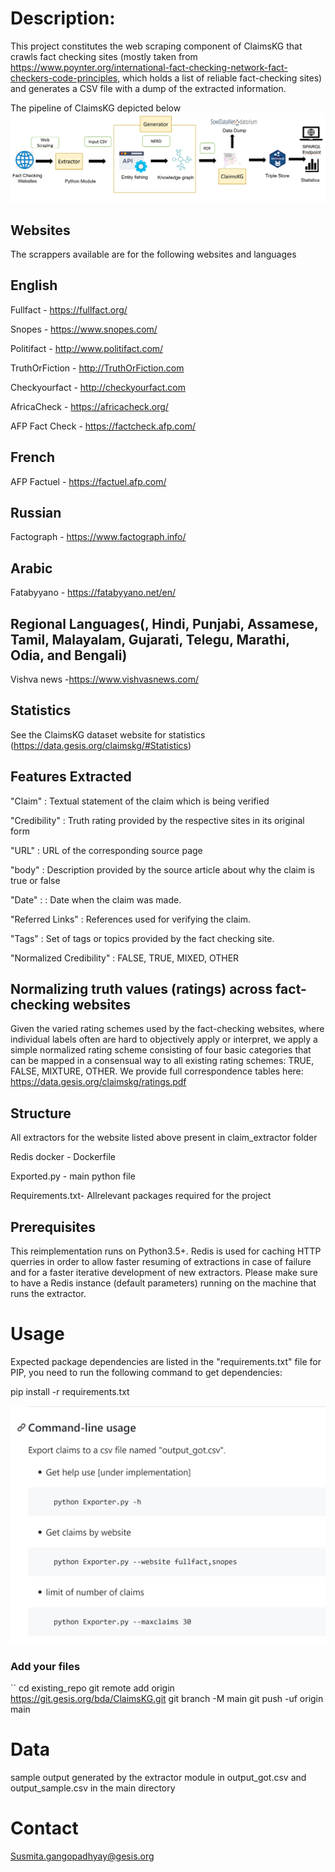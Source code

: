  
# Description:
This project constitutes the web scraping component of ClaimsKG that crawls fact checking sites (mostly taken from https://www.poynter.org/international-fact-checking-network-fact-checkers-code-principles, which holds a list of reliable fact-checking sites) and generates a CSV file with a dump of the extracted information.

The pipeline of ClaimsKG depicted below
![ClaimsKG pipeline](claimskg_pipeline.PNG)

## Websites  
The scrappers available are for the following websites and languages

## English

Fullfact - https://fullfact.org/

Snopes - https://www.snopes.com/

Politifact - http://www.politifact.com/

TruthOrFiction - http://TruthOrFiction.com

Checkyourfact - http://checkyourfact.com

AfricaCheck - https://africacheck.org/

AFP Fact Check - https://factcheck.afp.com/

## French
AFP Factuel - https://factuel.afp.com/

## Russian
Factograph - https://www.factograph.info/

## Arabic
Fatabyyano - https://fatabyyano.net/en/

## Regional Languages(, Hindi, Punjabi, Assamese, Tamil, Malayalam, Gujarati, Telegu, Marathi, Odia, and Bengali)
Vishva news -https://www.vishvasnews.com/


## Statistics 
See the ClaimsKG dataset website for statistics (https://data.gesis.org/claimskg/#Statistics)

## Features Extracted
"Claim" : Textual statement of the claim which is being verified

"Credibility" : Truth rating provided by the respective sites in its original form

"URL" : URL of the corresponding source page

"body" : Description provided by the source article about why the claim is true or false

"Date" : : Date when the claim was made.

"Referred Links" : References used for verifying the claim.

"Tags" : Set of tags or topics provided by the fact checking site.

"Normalized Credibility" : FALSE, TRUE, MIXED, OTHER



## Normalizing truth values (ratings) across fact-checking websites
Given the varied rating schemes used by the fact-checking websites, where individual labels often are hard to objectively apply or interpret, we apply a simple normalized rating scheme consisting of four basic categories that can be mapped in a consensual way to all existing rating schemes: TRUE, FALSE, MIXTURE, OTHER. We provide full correspondence tables here: https://data.gesis.org/claimskg/ratings.pdf

## Structure


All extractors for the website listed above present in claim_extractor folder

Redis docker - Dockerfile

Exported.py - main python file

Requirements.txt- Allrelevant packages required for the project


## Prerequisites
This reimplementation runs on Python3.5+. Redis is used for caching HTTP querries in order to allow faster resuming of extractions in case of failure and for a faster iterative development of new extractors. Please make sure to have a Redis instance (default parameters) running on the machine that runs the extractor. 
 
# Usage

Expected package dependencies are listed in the "requirements.txt" file for PIP, you need to run the following command to get dependencies:

pip install -r requirements.txt



![](extractor.png)

### Add your files

``
cd existing_repo
git remote add origin https://git.gesis.org/bda/ClaimsKG.git
git branch -M main
git push -uf origin main

# Data
sample output generated by the extractor module in output_got.csv and output_sample.csv in the main directory

# Contact

Susmita.gangopadhyay@gesis.org
```
